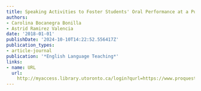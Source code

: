 ```yaml
---
title: Speaking Activities to Foster Students' Oral Performance at a Public School
authors:
- Carolina Bocanegra Bonilla
- Astrid Ramirez Valencia
date: '2018-01-01'
publishDate: '2024-10-10T14:22:52.556417Z'
publication_types:
- article-journal
publication: '*English Language Teaching*'
links:
- name: URL
  url: 
    http://myaccess.library.utoronto.ca/login?qurl=https://www.proquest.com/docview/2101888223?accountid=14771&bdid=38382&_bd=lAviBPY0LahzDzU1iPq%2B8mUwzTA%3D
---
```

